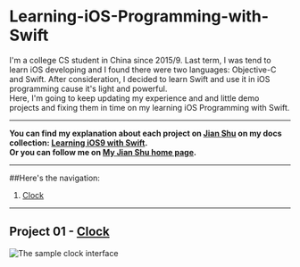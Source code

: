 # Learning-iOS-Programming-with-Swift

I'm a college CS student in China since 2015/9. Last term, I was tend to learn iOS developing and I found there were two languages: Objective-C and Swift. After consideration, I decided to learn Swift and use it in iOS programming cause it's light and powerful.<br>
Here, I'm going to keep updating my experience and and little demo projects and fixing them in time on my learning iOS Programming with Swift.<br>
***
**You can find my explanation about each project on [Jian Shu](http://www.jianshu.com) on my docs collection: [Learning iOS9 with Swift](http://www.jianshu.com/notebooks/4306985/latest).**<br>
**Or you can follow me on [My Jian Shu home page](http://www.jianshu.com/users/cb8a170d9700/latest_articles).**
***
##Here's the navigation:
1. [Clock](#Clock)

***
## Project 01 - <a id="Clock" href="https://github.com/Laurensesss/Learning-iOS-Programming-with-Swift/tree/master/Clock">Clock</a>

![The sample clock interface](/Users/shitao/Desktop/Clock.png)
